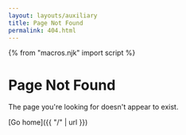```yaml
---
layout: layouts/auxiliary
title: Page Not Found
permalink: 404.html
---
```


{% from "macros.njk" import script %}

# Page Not Found

The page you're looking for doesn't appear to exist.

[Go home]({{ "/" | url }})
